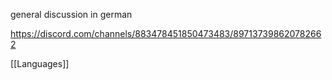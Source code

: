 general discussion in german

https://discord.com/channels/883478451850473483/897137398620782662

[[Languages]]